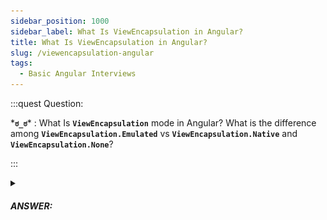 ```yaml
---
sidebar_position: 1000
sidebar_label: What Is ViewEncapsulation in Angular?
title: What Is ViewEncapsulation in Angular?
slug: /viewencapsulation-angular
tags:
  - Basic Angular Interviews
---
```


:::quest Question:

\***`ಠ_ಠ`**\* : 
What Is **`ViewEncapsulation`** mode in Angular? What is the difference among **`ViewEncapsulation.Emulated`** vs **`ViewEncapsulation.Native`** and **`ViewEncapsulation.None`**?

:::

<details>
  <summary><h5>ANSWER:</h5></summary>

  \***`◔̯◔`**\* : 
  Independent building blocks of Angular app is **Components**. Each cmponent has it's own structure and style. The style can be defined at a ***global level*** or they can be defined at the component level (***local level***). But do you know how to define style of component to make it's local or global? That is what `ViewEncapsulation` mode in Angular will help us.

  There are three types of `ViewEncapsulation`:

  ![ViewEncapsulation types](/img/interviews/angular/ViewEncapsulation.png)

  - **ViewEncapsulation.Native** (local scope): Each component has it's own ***native Shadow DOM***. The generated style is scoped in each shadow DOM. So,
    - Styles from main HTML do not propagate to the component.
    - Styles of component do not apply to all children.
    - Styles of component do not affect to the global styles.
  - **ViewEncapsulation.Emulated** (local scope): The Emulated mode is ***the default one***. Each component has it's own ***simulated Shadow DOM*** (use it for browser doesn't support shadow DOM natively). The style scope is similar to `ViewEncapsulation.Native` mode but styles from the main HTML propagate to the component.
  - **ViewEncapsulation.None** (global scope): The style of component will be rendered in style tag in the header of html => It's visible to all components and so apply to all children too.

:::note
There's **ViewEncapsulation.ShadowDom**: Which uses browser’s **[native Shadow DOM v1](https://developers.google.com/web/fundamentals/web-components/shadowdom)** for better cross-browser support and is a shared standard across the browsers.
:::

</details>
